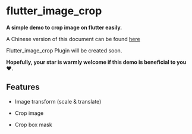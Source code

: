 # flutter_image_crop

**A simple demo to crop image on flutter easily.** 

A Chinese version of this document can be found [here](https://github.com/nijiehaha/flutter_image_crop/blob/main/README_CN.md)
 
Flutter_image_crop Plugin will be created soon.

**Hopefully, your star is warmly welcome if this demo is beneficial to you ❤️.**

## Features

+ Image transform (scale & translate)

+ Crop image

+ Crop box mask
